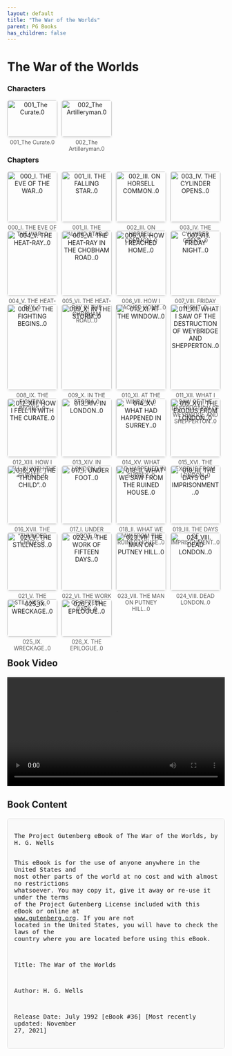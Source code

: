 ```yaml
---
layout: default
title: "The War of the Worlds"
parent: PG Books
has_children: false
---
```



<style>
.image-gallery {
  display: flex;
  flex-wrap: wrap;
  justify-content: space-between;
  margin-bottom: 20px;
}

.image-row {
  display: flex;
  justify-content: flex-start;
  width: 100%;
  margin-bottom: 20px;
}

.image-item {
  width: 23%;
  margin-right: 2%;
  text-align: center;
}

.image-item:last-child {
  margin-right: 0;
}

.image-item img {
  width: 100%;
  height: auto;
  object-fit: cover;
  border-radius: 5px;
  box-shadow: 0 2px 4px rgba(0,0,0,0.1);
}

.image-item p {
  margin-top: 5px;
  font-size: 0.9em;
  color: #555;
}

.video-container {
  margin: 20px 0;
}

.book-content {
  max-height: 500px;
  overflow-y: auto;
  padding: 15px;
  border: 1px solid #ddd;
  border-radius: 5px;
  background-color: #f9f9f9;
  font-family: monospace;
  white-space: pre-wrap;
  margin-top: 20px;
}
</style>


# The War of the Worlds

<h3>Characters</h3>
<div class="image-gallery">
<div class="image-row">
  <div class="image-item">
    <img src="../results/The War of the Worlds/characters/001_The Curate.0.png" alt="001_The Curate.0">
    <p>001_The Curate.0</p>
  </div>
  <div class="image-item">
    <img src="../results/The War of the Worlds/characters/002_The Artilleryman.0.png" alt="002_The Artilleryman.0">
    <p>002_The Artilleryman.0</p>
  </div>
</div>
</div>

<h3>Chapters</h3>
<div class="image-gallery">
<div class="image-row">
  <div class="image-item">
    <img src="../results/The War of the Worlds/chapters/000_I. THE EVE OF THE WAR..0.png" alt="000_I. THE EVE OF THE WAR..0">
    <p>000_I. THE EVE OF THE WAR..0</p>
  </div>
  <div class="image-item">
    <img src="../results/The War of the Worlds/chapters/001_II. THE FALLING STAR..0.png" alt="001_II. THE FALLING STAR..0">
    <p>001_II. THE FALLING STAR..0</p>
  </div>
  <div class="image-item">
    <img src="../results/The War of the Worlds/chapters/002_III. ON HORSELL COMMON..0.png" alt="002_III. ON HORSELL COMMON..0">
    <p>002_III. ON HORSELL COMMON..0</p>
  </div>
  <div class="image-item">
    <img src="../results/The War of the Worlds/chapters/003_IV. THE CYLINDER OPENS..0.png" alt="003_IV. THE CYLINDER OPENS..0">
    <p>003_IV. THE CYLINDER OPENS..0</p>
  </div>
</div>
<div class="image-row">
  <div class="image-item">
    <img src="../results/The War of the Worlds/chapters/004_V. THE HEAT-RAY..0.png" alt="004_V. THE HEAT-RAY..0">
    <p>004_V. THE HEAT-RAY..0</p>
  </div>
  <div class="image-item">
    <img src="../results/The War of the Worlds/chapters/005_VI. THE HEAT-RAY IN THE CHOBHAM ROAD..0.png" alt="005_VI. THE HEAT-RAY IN THE CHOBHAM ROAD..0">
    <p>005_VI. THE HEAT-RAY IN THE CHOBHAM ROAD..0</p>
  </div>
  <div class="image-item">
    <img src="../results/The War of the Worlds/chapters/006_VII. HOW I REACHED HOME..0.png" alt="006_VII. HOW I REACHED HOME..0">
    <p>006_VII. HOW I REACHED HOME..0</p>
  </div>
  <div class="image-item">
    <img src="../results/The War of the Worlds/chapters/007_VIII. FRIDAY NIGHT..0.png" alt="007_VIII. FRIDAY NIGHT..0">
    <p>007_VIII. FRIDAY NIGHT..0</p>
  </div>
</div>
<div class="image-row">
  <div class="image-item">
    <img src="../results/The War of the Worlds/chapters/008_IX. THE FIGHTING BEGINS..0.png" alt="008_IX. THE FIGHTING BEGINS..0">
    <p>008_IX. THE FIGHTING BEGINS..0</p>
  </div>
  <div class="image-item">
    <img src="../results/The War of the Worlds/chapters/009_X. IN THE STORM..0.png" alt="009_X. IN THE STORM..0">
    <p>009_X. IN THE STORM..0</p>
  </div>
  <div class="image-item">
    <img src="../results/The War of the Worlds/chapters/010_XI. AT THE WINDOW..0.png" alt="010_XI. AT THE WINDOW..0">
    <p>010_XI. AT THE WINDOW..0</p>
  </div>
  <div class="image-item">
    <img src="../results/The War of the Worlds/chapters/011_XII. WHAT I SAW OF THE DESTRUCTION OF WEYBRIDGE AND SHEPPERTON..0.png" alt="011_XII. WHAT I SAW OF THE DESTRUCTION OF WEYBRIDGE AND SHEPPERTON..0">
    <p>011_XII. WHAT I SAW OF THE DESTRUCTION OF WEYBRIDGE AND SHEPPERTON..0</p>
  </div>
</div>
<div class="image-row">
  <div class="image-item">
    <img src="../results/The War of the Worlds/chapters/012_XIII. HOW I FELL IN WITH THE CURATE..0.png" alt="012_XIII. HOW I FELL IN WITH THE CURATE..0">
    <p>012_XIII. HOW I FELL IN WITH THE CURATE..0</p>
  </div>
  <div class="image-item">
    <img src="../results/The War of the Worlds/chapters/013_XIV. IN LONDON..0.png" alt="013_XIV. IN LONDON..0">
    <p>013_XIV. IN LONDON..0</p>
  </div>
  <div class="image-item">
    <img src="../results/The War of the Worlds/chapters/014_XV. WHAT HAD HAPPENED IN SURREY..0.png" alt="014_XV. WHAT HAD HAPPENED IN SURREY..0">
    <p>014_XV. WHAT HAD HAPPENED IN SURREY..0</p>
  </div>
  <div class="image-item">
    <img src="../results/The War of the Worlds/chapters/015_XVI. THE EXODUS FROM LONDON..0.png" alt="015_XVI. THE EXODUS FROM LONDON..0">
    <p>015_XVI. THE EXODUS FROM LONDON..0</p>
  </div>
</div>
<div class="image-row">
  <div class="image-item">
    <img src="../results/The War of the Worlds/chapters/016_XVII. THE “THUNDER CHILD”..0.png" alt="016_XVII. THE “THUNDER CHILD”..0">
    <p>016_XVII. THE “THUNDER CHILD”..0</p>
  </div>
  <div class="image-item">
    <img src="../results/The War of the Worlds/chapters/017_I. UNDER FOOT..0.png" alt="017_I. UNDER FOOT..0">
    <p>017_I. UNDER FOOT..0</p>
  </div>
  <div class="image-item">
    <img src="../results/The War of the Worlds/chapters/018_II. WHAT WE SAW FROM THE RUINED HOUSE..0.png" alt="018_II. WHAT WE SAW FROM THE RUINED HOUSE..0">
    <p>018_II. WHAT WE SAW FROM THE RUINED HOUSE..0</p>
  </div>
  <div class="image-item">
    <img src="../results/The War of the Worlds/chapters/019_III. THE DAYS OF IMPRISONMENT..0.png" alt="019_III. THE DAYS OF IMPRISONMENT..0">
    <p>019_III. THE DAYS OF IMPRISONMENT..0</p>
  </div>
</div>
<div class="image-row">
  <div class="image-item">
    <img src="../results/The War of the Worlds/chapters/021_V. THE STILLNESS..0.png" alt="021_V. THE STILLNESS..0">
    <p>021_V. THE STILLNESS..0</p>
  </div>
  <div class="image-item">
    <img src="../results/The War of the Worlds/chapters/022_VI. THE WORK OF FIFTEEN DAYS..0.png" alt="022_VI. THE WORK OF FIFTEEN DAYS..0">
    <p>022_VI. THE WORK OF FIFTEEN DAYS..0</p>
  </div>
  <div class="image-item">
    <img src="../results/The War of the Worlds/chapters/023_VII. THE MAN ON PUTNEY HILL..0.png" alt="023_VII. THE MAN ON PUTNEY HILL..0">
    <p>023_VII. THE MAN ON PUTNEY HILL..0</p>
  </div>
  <div class="image-item">
    <img src="../results/The War of the Worlds/chapters/024_VIII. DEAD LONDON..0.png" alt="024_VIII. DEAD LONDON..0">
    <p>024_VIII. DEAD LONDON..0</p>
  </div>
</div>
<div class="image-row">
  <div class="image-item">
    <img src="../results/The War of the Worlds/chapters/025_IX. WRECKAGE..0.png" alt="025_IX. WRECKAGE..0">
    <p>025_IX. WRECKAGE..0</p>
  </div>
  <div class="image-item">
    <img src="../results/The War of the Worlds/chapters/026_X. THE EPILOGUE..0.png" alt="026_X. THE EPILOGUE..0">
    <p>026_X. THE EPILOGUE..0</p>
  </div>
</div>
</div>

<h2>Book Video</h2>
<div class="video-container">
  <video controls width="100%">
    <source src="../videos/The War of the Worlds.mp4" type="video/mp4">
    Your browser does not support the video tag.
  </video>
</div>


## Book Content

<div class="book-content">
﻿The Project Gutenberg eBook of The War of the Worlds, by H. G. Wells

This eBook is for the use of anyone anywhere in the United States and
most other parts of the world at no cost and with almost no restrictions
whatsoever. You may copy it, give it away or re-use it under the terms
of the Project Gutenberg License included with this eBook or online at
www.gutenberg.org. If you are not located in the United States, you
will have to check the laws of the country where you are located before
using this eBook.

Title: The War of the Worlds

Author: H. G. Wells

Release Date: July 1992 [eBook #36]
[Most recently updated: November 27, 2021]

Language: English

Character set encoding: UTF-8


*** START OF THE PROJECT GUTENBERG EBOOK THE WAR OF THE WORLDS ***

cover 




The War of the Worlds

by H. G. Wells




   ‘But who shall dwell in these worlds if they be inhabited?
    . . . Are we or they Lords of the World? . . . And
    how are all things made for man?’
                    KEPLER (quoted in _The Anatomy of Melancholy_)




Contents


 BOOK ONE.—THE COMING OF THE MARTIANS

 I. THE EVE OF THE WAR.
 II. THE FALLING STAR.
 III. ON HORSELL COMMON.
 IV. THE CYLINDER OPENS.
 V. THE HEAT-RAY.
 VI. THE HEAT-RAY IN THE CHOBHAM ROAD.
 VII. HOW I REACHED HOME.
 VIII. FRIDAY NIGHT.
 IX. THE FIGHTING BEGINS.
 X. IN THE STORM.
 XI. AT THE WINDOW.
 XII. WHAT I SAW OF THE DESTRUCTION OF WEYBRIDGE AND SHEPPERTON.
 XIII. HOW I FELL IN WITH THE CURATE.
 XIV. IN LONDON.
 XV. WHAT HAD HAPPENED IN SURREY.
 XVI. THE EXODUS FROM LONDON.
 XVII. THE “THUNDER CHILD”.

 BOOK TWO.—THE EARTH UNDER THE MARTIANS

 I. UNDER FOOT.
 II. WHAT WE SAW FROM THE RUINED HOUSE.
 III. THE DAYS OF IMPRISONMENT.
 IV. THE DEATH OF THE CURATE.
 V. THE STILLNESS.
 VI. THE WORK OF FIFTEEN DAYS.
 VII. THE MAN ON PUTNEY HILL.
 VIII. DEAD LONDON.
 IX. WRECKAGE.
 X. THE EPILOGUE.




BOOK ONE
THE COMING OF THE MARTIANS




I.
THE EVE OF THE WAR.


No one would have believed in the last years of the nineteenth century
that this world was being watched keenly and closely by intelligences
greater than man’s and yet as mortal as his own; that as men busied
themselves about their various concerns they were scrutinised and
studied, perhaps almost as narrowly as a man with a microscope might
scrutinise the transient creatures that swarm and multiply in a drop of
water. With infinite complacency men went to and fro over this globe
about their little affairs, serene in their assurance of their empire
over matter. It is possible that the infusoria under the microscope do
the same. No one gave a thought to the older worlds of space as sources
of human danger, or thought of them only to dismiss the idea of life
upon them as impossible or improbable. It is curious to recall some of
the mental habits of those departed days. At most terrestrial men
fancied there might be other men upon Mars, perhaps inferior to
themselves and ready to welcome a missionary enterprise. Yet across the
gulf of space, minds that are to our minds as ours are to those of the
beasts that perish, intellects vast and cool and unsympathetic,
regarded this earth with envious eyes, and slowly and surely drew their
plans against us. And early in the twentieth century came the great
disillusionment.

The planet Mars, I scarcely need remind the reader, revolves about the
sun at a mean distance of 140,000,000 miles, and the light and heat it
receives from the sun is barely half of that received by this world. It
must be, if the nebular hypothesis has any truth, older than our world;
and long before this earth ceased to be molten, life upon its surface
must have begun its course. The fact that it is scarcely one seventh of
the volume of the earth must have accelerated its cooling to the
temperature at which life could begin. It has air and water and all
that is necessary for the support of animated existence.

Yet so vain is man, and so blinded by his vanity, that no writer, up to
the very end of the nineteenth century, expressed any idea that
intelligent life might have developed there far, or indeed at all,
beyond its earthly level. Nor was it generally understood that since
Mars is older than our earth, with scarcely a quarter of the
superficial area and remoter from the sun, it necessarily follows that
it is not only more distant from time’s beginning but nearer its end.

The secular cooling that must someday overtake our planet has already
gone far indeed with our neighbour. Its physical condition is still
largely a mystery, but we know now that even in its equatorial region
the midday temperature barely approaches that of our coldest winter.
Its air is much more attenuated than ours, its oceans have shrunk until
they cover but a third of its surface, and as its slow seasons change
huge snowcaps gather and melt about either pole and periodically
inundate its temperate zones. That last stage of exhaustion, which to
us is still incredibly remote, has become a present-day problem for the
inhabitants of Mars. The immediate pressure of necessity has brightened
their intellects, enlarged their powers, and hardened their hearts. And
looking across space with instruments, and intelligences such as we
have scarcely dreamed of, they see, at its nearest distance only
35,000,000 of miles sunward of them, a morning star of hope, our own
warmer planet, green with vegetation and grey with water, with a cloudy
atmosphere eloquent of fertility, with glimpses through its drifting
cloud wisps of broad stretches of populous country and narrow,
navy-crowded seas.

And we men, the creatures who inhabit this earth, must be to them at
least as alien and lowly as are the monkeys and lemurs to us. The
intellectual side of man already admits that life is an incessant
struggle for existence, and it would seem that this too is the belief
of the minds upon Mars. Their world is far gone in its cooling and this
world is still crowded with life, but crowded only with what they
regard as inferior animals. To carry warfare sunward is, indeed, their
only escape from the destruction that, generation after generation,
creeps upon them.

And before we judge of them too harshly we must remember what ruthless
and utter destruction our own species has wrought, not only upon
animals, such as the vanished bison and the dodo, but upon its inferior
races. The Tasmanians, in spite of their human likeness, were entirely
swept out of existence in a war of extermination waged by European
immigrants, in the space of fifty years. Are we such apostles of mercy
as to complain if the Martians warred in the same spirit?

The Martians seem to have calculated their descent with amazing
subtlety—their mathematical learning is evidently far in excess of
ours—and to have carried out their preparations with a well-nigh
perfect unanimity. Had our instruments permitted it, we might have seen
the gathering trouble far back in the nineteenth century. Men like
Schiaparelli watched the red planet—it is odd, by-the-bye, that for
countless centuries Mars has been the star of war—but failed to
interpret the fluctuating appearances of the markings they mapped so
well. All that time the Martians must have been getting ready.

During the opposition of 1894 a great light was seen on the illuminated
part of the disk, first at the Lick Observatory, then by Perrotin of
Nice, and then by other observers. English readers heard of it first in
the issue of _Nature_ dated August 2. I am inclined to think that this
blaze may have been the casting of the huge gun, in the vast pit sunk
into their planet, from which their shots were fired at us. Peculiar
markings, as yet unexplained, were seen near the site of that outbreak
during the next two oppositions.

The storm burst upon us six years ago now. As Mars approached
opposition, Lavelle of Java set the wires of the astronomical exchange
palpitating with the amazing intelligence of a huge outbreak of
incandescent gas upon the planet. It had occurred towards midnight of
the twelfth; and the spectroscope, to which he had at once resorted,
indicated a mass of flaming gas, chiefly hydrogen, moving with an
enormous velocity towards this earth. This jet of fire had become
invisible about a quarter past twelve. He compared it to a colossal
puff of flame suddenly and violently squirted out of the planet, “as
flaming gases rushed out of a gun.”

A singularly appropriate phrase it proved. Yet the next day there was
nothing of this in the papers except a little note in the _Daily
Telegraph_, and the world went in ignorance of one of the gravest
dangers that ever threatened the human race. I might not have heard of
the eruption at all had I not met Ogilvy, the well-known astronomer, at
Ottershaw. He was immensely excited at the news, and in the excess of
his feelings invited me up to take a turn with him that night in a
scrutiny of the red planet.

In spite of all that has happened since, I still remember that vigil
very distinctly: the black and silent observatory, the shadowed lantern
throwing a feeble glow upon the floor in the corner, the steady ticking
of the clockwork of the telescope, the little slit in the roof—an
oblong profundity with the stardust streaked across it. Ogilvy moved
about, invisible but audible. Looking through the telescope, one saw a
circle of deep blue and the little round planet swimming in the field.
It seemed such a little thing, so bright and small and still, faintly
marked with transverse stripes, and slightly flattened from the perfect
round. But so little it was, so silvery warm—a pin’s head of light! It
was as if it quivered, but really this was the telescope vibrating with
the activity of the clockwork that kept the planet in view.

As I watched, the planet seemed to grow larger and smaller and to
advance and recede, but that was simply that my eye was tired. Forty
millions of miles it was from us—more than forty millions of miles of
void. Few people realise the immensity of vacancy in which the dust of
the mater...

[Content truncated for display]
</div>
